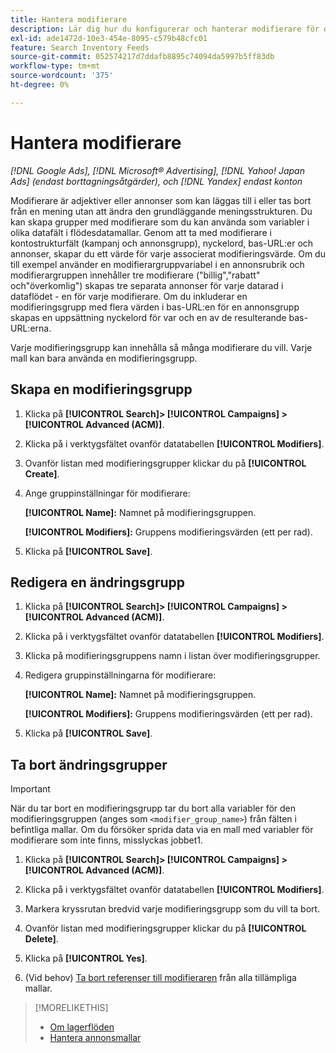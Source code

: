 ```yaml
---
title: Hantera modifierare
description: Lär dig hur du konfigurerar och hanterar modifierare för dina annonsmallar för lagerdataflöden.
exl-id: ade1472d-10e3-454e-8095-c579b48cfc01
feature: Search Inventory Feeds
source-git-commit: 052574217d7ddafb8895c74094da5997b5ff83db
workflow-type: tm+mt
source-wordcount: '375'
ht-degree: 0%

---
```


# Hantera modifierare

*[!DNL Google Ads], [!DNL Microsoft® Advertising], [!DNL Yahoo! Japan Ads] (endast borttagningsåtgärder), och [!DNL Yandex] endast konton*

Modifierare är adjektiver eller annonser som kan läggas till i eller tas bort från en mening utan att ändra den grundläggande meningsstrukturen. Du kan skapa grupper med modifierare som du kan använda som variabler i olika datafält i flödesdatamallar. Genom att ta med modifierare i kontostrukturfält (kampanj och annonsgrupp), nyckelord, bas-URL:er och annonser, skapar du ett värde för varje associerat modifieringsvärde. Om du till exempel använder en modifierargruppvariabel i en annonsrubrik och modifierargruppen innehåller tre modifierare (&quot;billig&quot;,&quot;rabatt&quot; och&quot;överkomlig&quot;) skapas tre separata annonser för varje datarad i dataflödet - en för varje modifierare. Om du inkluderar en modifieringsgrupp med flera värden i bas-URL:en för en annonsgrupp skapas en uppsättning nyckelord för var och en av de resulterande bas-URL:erna.

Varje modifieringsgrupp kan innehålla så många modifierare du vill. Varje mall kan bara använda en modifieringsgrupp.

## Skapa en modifieringsgrupp

1. Klicka på **[!UICONTROL Search]> [!UICONTROL Campaigns] >[!UICONTROL Advanced (ACM)]**.

1. Klicka på i verktygsfältet ovanför datatabellen **[!UICONTROL Modifiers]**.

1. Ovanför listan med modifieringsgrupper klickar du på **[!UICONTROL Create]**.

1. Ange gruppinställningar för modifierare:

   **[!UICONTROL Name]:** Namnet på modifieringsgruppen.

   **[!UICONTROL Modifiers]:** Gruppens modifieringsvärden (ett per rad).

1. Klicka på **[!UICONTROL Save]**.

## Redigera en ändringsgrupp

1. Klicka på **[!UICONTROL Search]> [!UICONTROL Campaigns] >[!UICONTROL Advanced (ACM)]**.

1. Klicka på i verktygsfältet ovanför datatabellen **[!UICONTROL Modifiers]**.

1. Klicka på modifieringsgruppens namn i listan över modifieringsgrupper.

1. Redigera gruppinställningarna för modifierare:

   **[!UICONTROL Name]:** Namnet på modifieringsgruppen.

   **[!UICONTROL Modifiers]:** Gruppens modifieringsvärden (ett per rad).

1. Klicka på **[!UICONTROL Save]**.

## Ta bort ändringsgrupper

>[!IMPORTANT]
>
>När du tar bort en modifieringsgrupp tar du bort alla variabler för den modifieringsgruppen (anges som `<modifier_group_name>`) från fälten i befintliga mallar. Om du försöker sprida data via en mall med variabler för modifierare som inte finns, misslyckas jobbet1.

1. Klicka på **[!UICONTROL Search]> [!UICONTROL Campaigns] >[!UICONTROL Advanced (ACM)]**.

1. Klicka på i verktygsfältet ovanför datatabellen **[!UICONTROL Modifiers]**.

1. Markera kryssrutan bredvid varje modifieringsgrupp som du vill ta bort.

1. Ovanför listan med modifieringsgrupper klickar du på **[!UICONTROL Delete]**.

1. Klicka på **[!UICONTROL Yes]**.

1. (Vid behov) [Ta bort referenser till modifieraren](/help/search-social-commerce/campaign-management/inventory-feeds/ad-templates/ad-template-manage.md) från alla tillämpliga mallar.

>[!MORELIKETHIS]
>
>* [Om lagerflöden](/help/search-social-commerce/campaign-management/inventory-feeds/inventory-feeds-about.md)
>* [Hantera annonsmallar](/help/search-social-commerce/campaign-management/inventory-feeds/ad-templates/ad-template-manage.md)
